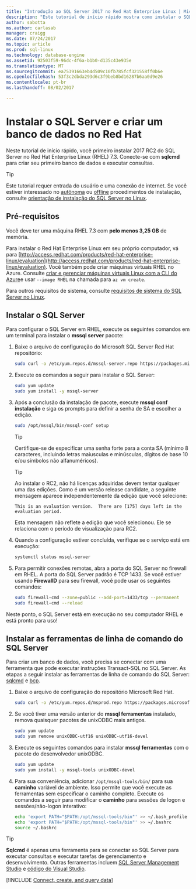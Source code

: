 ```yaml
---
title: "Introdução ao SQL Server 2017 no Red Hat Enterprise Linux | Microsoft Docs"
description: "Este tutorial de início rápido mostra como instalar o SQL Server 2017 no Red Hat Enterprise Linux e, em seguida, criar e consultar um banco de dados com sqlcmd."
author: sabotta
ms.author: carlasab
manager: craigg
ms.date: 07/24/2017
ms.topic: article
ms.prod: sql-linux
ms.technology: database-engine
ms.assetid: 92503f59-96dc-4f6a-b1b0-d135c43e935e
ms.translationtype: MT
ms.sourcegitcommit: ea75391663eb4d509c10fb785fcf321558ff0b6e
ms.openlocfilehash: 53f3c2dbda293d6c3f9beb8bd16287b6aa0d9e26
ms.contentlocale: pt-br
ms.lasthandoff: 08/02/2017

---
```

# <a name="install-sql-server-and-create-a-database-on-red-hat"></a>Instalar o SQL Server e criar um banco de dados no Red Hat

Neste tutorial de início rápido, você primeiro instalar 2017 RC2 do SQL Server no Red Hat Enterprise Linux (RHEL) 7.3. Conecte-se com **sqlcmd** para criar seu primeiro banco de dados e executar consultas.

> [!TIP]
> Este tutorial requer entrada do usuário e uma conexão de internet. Se você estiver interessado no [autônoma](sql-server-linux-setup.md#unattended) ou [offline](sql-server-linux-setup.md#offline) procedimentos de instalação, consulte [orientação de instalação do SQL Server no Linux](sql-server-linux-setup.md).

## <a name="prerequisites"></a>Pré-requisitos

Você deve ter uma máquina RHEL 7.3 com **pelo menos 3,25 GB** de memória.

Para instalar o Red Hat Enterprise Linux em seu próprio computador, vá para [http://access.redhat.com/products/red-hat-enterprise-linux/evaluation](http://access.redhat.com/products/red-hat-enterprise-linux/evaluation). Você também pode criar máquinas virtuais RHEL no Azure. Consulte [criar e gerenciar máquinas virtuais Linux com a CLI do Azure](https://docs.microsoft.com/azure/virtual-machines/linux/tutorial-manage-vm)e usar `--image RHEL` na chamada para `az vm create`.

Para outros requisitos de sistema, consulte [requisitos de sistema do SQL Server no Linux](sql-server-linux-setup.md#system).

## <a id="install"></a>Instalar o SQL Server

Para configurar o SQL Server em RHEL, execute os seguintes comandos em um terminal para instalar o **mssql server** pacote:

1. Baixe o arquivo de configuração do Microsoft SQL Server Red Hat repositório:

   ```bash
   sudo curl -o /etc/yum.repos.d/mssql-server.repo https://packages.microsoft.com/config/rhel/7/mssql-server.repo
   ```

1. Execute os comandos a seguir para instalar o SQL Server:

   ```bash
   sudo yum update
   sudo yum install -y mssql-server
   ```

1. Após a conclusão da instalação de pacote, execute **mssql conf instalação** e siga os prompts para definir a senha de SA e escolher a edição.

   ```bash
   sudo /opt/mssql/bin/mssql-conf setup
   ```
   > [!TIP]
   > Certifique-se de especificar uma senha forte para a conta SA (mínimo 8 caracteres, incluindo letras maiusculas e minúsculas, dígitos de base 10 e/ou símbolos não alfanuméricos).

   > [!TIP]
   > Ao instalar o RC2, não há licenças adquiridas devem tentar qualquer uma das edições. Como é um versão release candidate, a seguinte mensagem aparece independentemente da edição que você selecione:
   >
   > `This is an evaluation version.  There are [175] days left in the evaluation period.`
   >
   > Esta mensagem não reflete a edição que você selecionou. Ele se relaciona com o período de visualização para RC2.

1. Quando a configuração estiver concluída, verifique se o serviço está em execução:

   ```bash
   systemctl status mssql-server
   ```
   
1. Para permitir conexões remotas, abra a porta do SQL Server no firewall em RHEL. A porta do SQL Server padrão é TCP 1433. Se você estiver usando **FirewallD** para seu firewall, você pode usar os seguintes comandos:

   ```bash
   sudo firewall-cmd --zone=public --add-port=1433/tcp --permanent
   sudo firewall-cmd --reload
   ```

Neste ponto, o SQL Server está em execução no seu computador RHEL e está pronto para uso!

## <a id="tools"></a>Instalar as ferramentas de linha de comando do SQL Server

Para criar um banco de dados, você precisa se conectar com uma ferramenta que pode executar instruções Transact-SQL no SQL Server. As etapas a seguir instalar as ferramentas de linha de comando do SQL Server: [sqlcmd](../tools/sqlcmd-utility.md) e [bcp](../tools/bcp-utility.md).

1. Baixe o arquivo de configuração do repositório Microsoft Red Hat.

   ```bash
   sudo curl -o /etc/yum.repos.d/msprod.repo https://packages.microsoft.com/config/rhel/7/prod.repo
   ```

1. Se você tiver uma versão anterior do **mssql ferramentas** instalado, remova quaisquer pacotes de unixODBC mais antigos.

   ```bash
   sudo yum update
   sudo yum remove unixODBC-utf16 unixODBC-utf16-devel
   ```

1. Execute os seguintes comandos para instalar **mssql ferramentas** com o pacote do desenvolvedor unixODBC.

   ```bash
   sudo yum update
   sudo yum install -y mssql-tools unixODBC-devel
   ```

1. Para sua conveniência, adicionar `/opt/mssql-tools/bin/` para sua **caminho** variável de ambiente. Isso permite que você execute as ferramentas sem especificar o caminho completo. Execute os comandos a seguir para modificar o **caminho** para sessões de logon e sessões/não-logon interativo:

   ```bash
   echo 'export PATH="$PATH:/opt/mssql-tools/bin"' >> ~/.bash_profile
   echo 'export PATH="$PATH:/opt/mssql-tools/bin"' >> ~/.bashrc
   source ~/.bashrc
   ```

> [!TIP]
> **Sqlcmd** é apenas uma ferramenta para se conectar ao SQL Server para executar consultas e executar tarefas de gerenciamento e desenvolvimento. Outras ferramentas incluem [SQL Server Management Studio](sql-server-linux-develop-use-ssms.md) e [código do Visual Studio](sql-server-linux-develop-use-vscode.md).

[!INCLUDE [Connect, create, and query data](../includes/sql-linux-quickstart-connect-query.md)]
